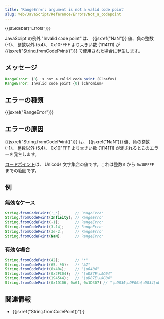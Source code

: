 ```yaml
---
title: 'RangeError: argument is not a valid code point'
slug: Web/JavaScript/Reference/Errors/Not_a_codepoint
---
```

{{jsSidebar("Errors")}}

JavaScript の例外 "Invalid code point" は、 {{jsxref("NaN")}} 値、負の整数 (-1)、 整数以外 (5.4)、 0x10FFFF より大きい数 (1114111) が {{jsxref("String.fromCodePoint()")}} で使用された場合に発生します。

## メッセージ

```js
RangeError: {0} is not a valid code point (Firefox)
RangeError: Invalid code point {0} (Chromium)
```

## エラーの種類

{{jsxref("RangeError")}}

## エラーの原因

{{jsxref("String.fromCodePoint()")}} は、 {{jsxref("NaN")}} 値、負の整数 (-1)、 整数以外 (5.4)、 0x10FFFF より大きい数 (1114111) が渡されるとこのエラーを発生します。

[コードポイント](https://ja.wikipedia.org/wiki/%E7%AC%A6%E5%8F%B7%E7%82%B9)は、 Unicode 文字集合の値です。これは整数 `0` から `0x10FFFF` までの範囲です。

## 例

### 無効なケース

```js example-bad
String.fromCodePoint('_');      // RangeError
String.fromCodePoint(Infinity); // RangeError
String.fromCodePoint(-1);       // RangeError
String.fromCodePoint(3.14);     // RangeError
String.fromCodePoint(3e-2);     // RangeError
String.fromCodePoint(NaN);      // RangeError
```

### 有効な場合

```js example-good
String.fromCodePoint(42);       // "*"
String.fromCodePoint(65, 90);   // "AZ"
String.fromCodePoint(0x404);    // "\u0404"
String.fromCodePoint(0x2F804);  // "\uD87E\uDC04"
String.fromCodePoint(194564);   // "\uD87E\uDC04"
String.fromCodePoint(0x1D306, 0x61, 0x1D307) // "\uD834\uDF06a\uD834\uDF07"
```

## 関連情報

- {{jsxref("String.fromCodePoint()")}}
